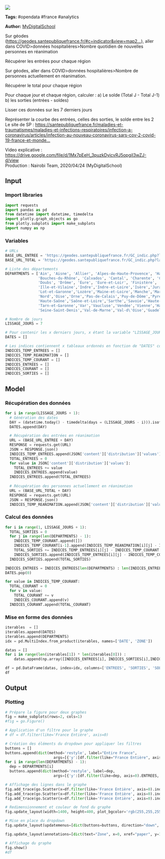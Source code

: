 <a href="https://app.naas.ai/user-redirect/naas/downloader?url=https://raw.githubusercontent.com/jupyter-naas/awesome-notebooks/master/Data.gouv.fr/COVID19%20-%20%20FR%20-%20Entr%C3%A9es%20et%20sorties%20par%20r%C3%A9gion%20pour%201%20million%20d%27hab..ipynb" target="_parent"><img src="https://naasai-public.s3.eu-west-3.amazonaws.com/open_in_naas.svg"/></a>

**Tags:** #opendata #france #analytics

**Author:** [MyDigitalSchool](https://www.mydigitalschool.com/)

Sur géodes (https://geodes.santepubliquefrance.fr/#c=indicator&view=map2…), aller dans COVID>données hospitalières>Nombre quotidien de nouvelles personnes en réanimation

Récupérer les entrées pour chaque région

Sur géodes, aller dans COVID>données hospitalières>Nombre de personnes actuellement en réanimation.

Récupérer le total pour chaque région

Pour chaque jour et chaque région, calculer :
a) Le solde (Total J - Total J-1)
b) les sorties (entrées - soldes)

Lisser ces données sur les 7 derniers jours

Représenter la courbe des entrées, celles des sorties, le solde entre les 2
Le site de SP : https://santepubliquefrance.fr/maladies-et-traumatismes/maladies-et-infections-respiratoires/infection-a-coronavirus/articles/infection-au-nouveau-coronavirus-sars-cov-2-covid-19-france-et-monde…

Video explicative : https://drive.google.com/file/d/1Mx7pEeH_3puzkDyicvRJ5opgiI3wZJ-d/view <br>
Production : Nairobi Team, 2020/04/24 (MyDigitalSchool)

## Input

### Import libraries


```python
import requests
import pandas as pd
from datetime import datetime, timedelta
import plotly.graph_objects as go
from plotly.subplots import make_subplots
import numpy as np
```

### Variables


```python
# URLs
BASE_URL_ENTREE = 'https://geodes.santepubliquefrance.fr/GC_indic.php?lang=fr&prodhash=3c0e7522&indic=incid_rea&dataset=covid_hospit_incid&view=map2&filters=jour='
BASE_URL_TOTAL = 'https://geodes.santepubliquefrance.fr/GC_indic.php?lang=fr&prodhash=3c0e7522&indic=rea&dataset=covid_hospit&view=map2&filters=sexe=0,jour='

# Liste des départements
DEPARTMENTS = ['Ain', 'Aisne', 'Allier', 'Alpes-de-Haute-Provence', 'Hautes-Alpes', 'Alpes-Maritimes', 'Ardèche', 'Ardennes', 'Ariège', 'Aube', 'Aude', 'Aveyron',
               'Bouches-du-Rhône', 'Calvados', 'Cantal', 'Charente', 'Charente-Maritime', 'Cher', 'Corrèze', 'Côte-d\'Or', 'Côtes-d\'Armor', 'Creuse', 'Dordogne',
               'Doubs', 'Drôme', 'Eure', 'Eure-et-Loir', 'Finistère', 'Corse-du-Sud', 'Haute-Corse', 'Gard','Haute-Garonne','Gers','Gironde','Hérault',
               'Ille-et-Vilaine','Indre','Indre-et-Loire','Isère','Jura','Landes','Loir-et-Cher','Loire','Haute-Loire','Loire-Atlantique','Loiret','Lot',
               'Lot-et-Garonne','Lozère','Maine-et-Loire','Manche','Marne','Haute-Marne','Mayenne','Meurthe-et-Moselle','Meuse','Morbihan','Moselle','Nièvre',
               'Nord','Oise','Orne','Pas-de-Calais','Puy-de-Dôme','Pyrénées-Atlantiques','Hautes-Pyrénées','Pyrénées-Orientales','Bas-Rhin','Haut-Rhin','Rhône',
               'Haute-Saône','Saône-et-Loire','Sarthe','Savoie','Haute-Savoie','Paris','Seine-Maritime','Seine-et-Marne','Yvelines','Deux-Sèvres','Somme','Tarn',
               'Tarn-et-Garonne','Var','Vaucluse','Vendée','Vienne','Haute-Vienne','Vosges','Yonne','Territoire de Belfort','Essonne','Hauts-de-Seine',
               'Seine-Saint-Denis','Val-de-Marne','Val-d\'Oise','Guadeloupe','Martinique','Guyane','La Réunion','Mayotte', 'France Entière']

# Nombre de jours
LISSAGE_JOURS = 7

# Pour contenir les x derniers jours, x étant la variable "LISSAGE_JOURS"
DATES = []

# Les indices contiennent x tableaux ordonnés en fonction de "DATES" contenant les données des départements ordonné comme "DEPARTEMENTS"
INDICES_TEMP_ENTREES = []
INDICES_TEMP_REANIMATION = []
INDICES_TEMP_COURANT = []
INDICES_ENTREES = []
INDICES_COURANT = []
INDICES_SORTIES = []
```

## Model

### Récupération des données


```python
for i in range(LISSAGE_JOURS + 1):
  # Génération des dates
  DAY = (datetime.today() - timedelta(days = (LISSAGE_JOURS - i))).isoformat().split("T")[0]
  DATES.append(DAY)

  # Récupération des entrées en réanimation
  URL = (BASE_URL_ENTREE + DAY)
  RESPONSE = requests.get(URL)
  JSON = RESPONSE.json()
  INDICES_TEMP_ENTREES.append(JSON['content']['distribution']['values'])
  TOTAL_ENTREES = 0
  for value in JSON['content']['distribution']['values']:
    TOTAL_ENTREES += value
    INDICES_ENTREES.append(value)
  INDICES_ENTREES.append(TOTAL_ENTREES)
  
  # Récupération des personnes actuellement en réanimation
  URL = (BASE_URL_TOTAL + DAY)
  RESPONSE = requests.get(URL)
  JSON = RESPONSE.json()
  INDICES_TEMP_REANIMATION.append(JSON['content']['distribution']['values'])
```

### Calcul des données


```python
for i in range(1, LISSAGE_JOURS + 1):
  TOTAL_SORTIES = 0
  for j in range(len(DEPARTMENTS) - 1):
    INDICES_TEMP_COURANT.append([])
    INDICES_TEMP_COURANT[i-1].append(INDICES_TEMP_REANIMATION[i][j] - INDICES_TEMP_REANIMATION[i - 1][j])
    TOTAL_SORTIES += INDICES_TEMP_ENTREES[i][j] - INDICES_TEMP_COURANT[i - 1][j]
    INDICES_SORTIES.append(INDICES_TEMP_ENTREES[i][j] - INDICES_TEMP_COURANT[i - 1][j])
  INDICES_SORTIES.append(TOTAL_SORTIES)

INDICES_ENTREES = INDICES_ENTREES[len(DEPARTMENTS) : len(INDICES_ENTREES)]
DATES.pop(0)

for value in INDICES_TEMP_COURANT:
  TOTAL_COURANT = 0
  for v in value:
    TOTAL_COURANT += v
    INDICES_COURANT.append(v)
  INDICES_COURANT.append(TOTAL_COURANT)
```

### Mise en forme des données


```python
iterables  = []
iterables.append(DATES)
iterables.append(DEPARTMENTS)
idx = pd.MultiIndex.from_product(iterables, names=['DATE', 'ZONE'])

datas = []
for i in range(len(iterables[1]) * len(iterables[0])) :
    datas.append(np.array([INDICES_ENTREES[i], INDICES_SORTIES[i],INDICES_COURANT[i], datetime.today()]))

df = pd.DataFrame(datas, index=idx, columns=['ENTREES', 'SORTIES', 'SOLDES', 'LAST UPDATE'])
df
```

## Output

### Plotting


```python
# Prépare la figure pour deux graphes
fig = make_subplots(rows=2, cols=1)
#fig = go.Figure()

# Application d'un filtre pour le graphe
# df = df.filter(like='France Entière', axis=0)

# Création des éléments du dropdown pour appliquer les filtres
buttons = []
buttons.append(dict(method='restyle', label="Entire France",
                      args=[{'y':[df.filter(like="France Entière", axis=0).ENTREES, df.filter(like="France Entière", axis=0).SORTIES, df.filter(like="France Entière", axis=0).SOLDES]}]))
for i in range(len(DEPARTMENTS) - 1):
  dep = DEPARTMENTS[i]
  buttons.append(dict(method='restyle', label=dep,
                      args=[{'y':[df.filter(like=dep, axis=0).ENTREES, df.filter(like=dep, axis=0).SORTIES, df.filter(like=dep, axis=0).SOLDES]}]))

# Affichage des lignes dans le graphe
fig.add_trace(go.Scatter(x=df.filter(like='France Entière', axis=0).index.get_level_values('DATE'), y=df.filter(like='France Entière', axis=0).ENTREES, fill='tozeroy',name="Admissions",line=dict(width=0.5,color="rgb(160,0,0)"),line_shape='spline'), row = 1, col = 1)
fig.add_trace(go.Scatter(x=df.filter(like='France Entière', axis=0).index.get_level_values('DATE'), y=df.filter(like='France Entière', axis=0).SORTIES, fill='tozeroy',name="Releases",line=dict(width=0.5,color="rgb(0,160,0)"),line_shape='spline'), row = 1, col = 1)
fig.add_trace(go.Scatter(x=df.filter(like='France Entière', axis=0).index.get_level_values('DATE'), y=df.filter(like='France Entière', axis=0).SOLDES, fill='tozeroy',name="Balance",line=dict(width=0.5,color="rgb(0,0,160)"),line_shape='spline'), row = 2, col = 1)

# Redimensionnement et couleur de fond du graphe
fig.update_layout(width=1400, height=400, plot_bgcolor='rgb(255,255,255)', title_text="Admissions, releases and balance for COVID-19 reanimation services in France (last update : " + str(df['LAST UPDATE'][0]) + ")")

# Mise en place du dropdown
fig.update_layout(updatemenus=[dict(buttons=buttons, direction="down", pad={"r": 1, "t": 1}, showactive=True, x=0.05, xanchor="left", y=1.22, yanchor="top")])

fig.update_layout(annotations=[dict(text="Zone", x=0, xref="paper", y=1.18, yref="paper", align="left", showarrow=False)])

# Affichage du graphe
fig.show()
#df
```
